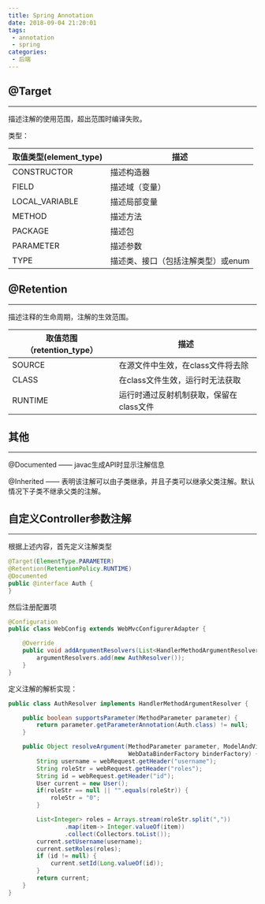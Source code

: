 ```yaml
---
title: Spring Annotation
date: 2018-09-04 21:20:01
tags:
 - annotation
 - spring
categories:
 - 后端
---
```


## @Target

---

描述注解的使用范围，超出范围时编译失败。

<!--more-->

类型：

| 取值类型(element_type) | 描述                               |
| ---------------------- | ---------------------------------- |
| CONSTRUCTOR            | 描述构造器                         |
| FIELD                  | 描述域（变量）                     |
| LOCAL_VARIABLE         | 描述局部变量                       |
| METHOD                 | 描述方法                           |
| PACKAGE                | 描述包                             |
| PARAMETER              | 描述参数                           |
| TYPE                   | 描述类、接口（包括注解类型）或enum |

## @Retention

---

描述注释的生命周期，注解的生效范围。

| 取值范围（retention_type） | 描述                                    |
| -------------------------- | --------------------------------------- |
| SOURCE                     | 在源文件中生效，在class文件将去除       |
| CLASS                      | 在class文件生效，运行时无法获取         |
| RUNTIME                    | 运行时通过反射机制获取，保留在class文件 |

## 其他

---

@Documented —— javac生成API时显示注解信息

@Inherited —— 表明该注解可以由子类继承，并且子类可以继承父类注解。默认情况下子类不继承父类的注解。

## 自定义Controller参数注解

---

根据上述内容，首先定义注解类型

```java
@Target(ElementType.PARAMETER)
@Retention(RetentionPolicy.RUNTIME)
@Documented
public @interface Auth {
}

```

然后注册配置项

```java
@Configuration
public class WebConfig extends WebMvcConfigurerAdapter {

    @Override
    public void addArgumentResolvers(List<HandlerMethodArgumentResolver> argumentResolvers) {
        argumentResolvers.add(new AuthResolver());
    }
}
```

定义注解的解析实现：

```java
public class AuthResolver implements HandlerMethodArgumentResolver {

    public boolean supportsParameter(MethodParameter parameter) {
        return parameter.getParameterAnnotation(Auth.class) != null;
    }

    public Object resolveArgument(MethodParameter parameter, ModelAndViewContainer mavContainer, NativeWebRequest webRequest,
                                  WebDataBinderFactory binderFactory) {
        String username = webRequest.getHeader("username");
        String roleStr = webRequest.getHeader("roles");
        String id = webRequest.getHeader("id");
        User current = new User();
        if(roleStr == null || "".equals(roleStr)) {
            roleStr = "0";
        }

        List<Integer> roles = Arrays.stream(roleStr.split(","))
                .map(item-> Integer.valueOf(item))
                .collect(Collectors.toList());
        current.setUsername(username);
        current.setRoles(roles);
        if (id != null) {
            current.setId(Long.valueOf(id));
        }
        return current;
    }
}
```

